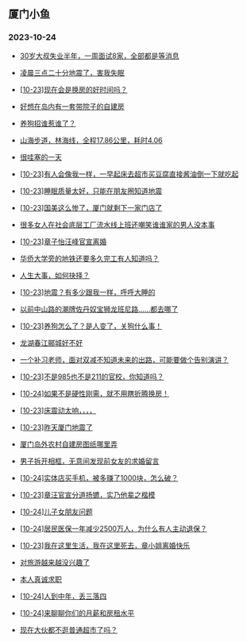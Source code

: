 ## 厦门小鱼 
### 2023-10-24

+ [30岁大叔失业半年，一周面试8家，全部都是等消息](http://bbs.xmfish.com/read-htm-tid-18093490.html)

+ [凌晨三点二十分地震了，害我失眠](http://bbs.xmfish.com/read-htm-tid-18093450.html)

+ [[10-23]现在会是换房的好时间吗？](http://bbs.xmfish.com/read-htm-tid-18093606.html)

+ [好想在岛内有一套带院子的自建房](http://bbs.xmfish.com/read-htm-tid-18093461.html)

+ [养狗招谁惹谁了？](http://bbs.xmfish.com/read-htm-tid-18093415.html)

+ [山海步道，林海线，全程17.86公里，耗时4.06](http://bbs.xmfish.com/read-htm-tid-18093519.html)

+ [很哇塞的一天](http://bbs.xmfish.com/read-htm-tid-18093508.html)

+ [[10-23]有人会像我一样，一早起床去超市买豆腐直接酱油倒一下就吃起](http://bbs.xmfish.com/read-htm-tid-18093502.html)

+ [[10-23]睡眠质量太好，只能在朋友圈知道地震](http://bbs.xmfish.com/read-htm-tid-18093497.html)

+ [[10-23]国美这么惨了，厦门就剩下一家门店了](http://bbs.xmfish.com/read-htm-tid-18093714.html)

+ [很多女人在社会底层工厂流水线上班还嘲笑谁谁家的男人没本事](http://bbs.xmfish.com/read-htm-tid-18093640.html)

+ [[10-23]章子怡汪峰官宣离婚](http://bbs.xmfish.com/read-htm-tid-18093782.html)

+ [华侨大学旁的地铁还要多久完工有人知道吗？](http://bbs.xmfish.com/read-htm-tid-18093535.html)

+ [人生大事，如何抉择？](http://bbs.xmfish.com/read-htm-tid-18093719.html)

+ [[10-23]地震？有多少跟我一样，呼呼大睡的](http://bbs.xmfish.com/read-htm-tid-18093670.html)

+ [以前中山路的潮牌佐丹奴宝狮龙班尼路……都去哪了](http://bbs.xmfish.com/read-htm-tid-18093781.html)

+ [[10-23]养狗怎么了？是人变了，关狗什么事！](http://bbs.xmfish.com/read-htm-tid-18093680.html)

+ [龙湖春江郦城好不好](http://bbs.xmfish.com/read-htm-tid-18093760.html)

+ [一个补习老师，面对双减不知道未来的出路，可能要做个告别演讲？](http://bbs.xmfish.com/read-htm-tid-18093950.html)

+ [[10-23]不是985也不是211的官校，你知道吗？](http://bbs.xmfish.com/read-htm-tid-18093784.html)

+ [[10-24]如果不是硬性刚需，就不用瞎折腾换房！](http://bbs.xmfish.com/read-htm-tid-18094010.html)

+ [[10-23]床震动太响，，，，](http://bbs.xmfish.com/read-htm-tid-18093749.html)

+ [[10-23]昨天厦门地震了](http://bbs.xmfish.com/read-htm-tid-18093704.html)

+ [厦门岛外农村自建房图纸哪里弄](http://bbs.xmfish.com/read-htm-tid-18093856.html)

+ [男子拆开相框，无意间发现前女友的求婚留言](http://bbs.xmfish.com/read-htm-tid-18093756.html)

+ [[10-24]实体店买手机，被多赚了1000块，怎么破？](http://bbs.xmfish.com/read-htm-tid-18094053.html)

+ [[10-23]章汪官宣分道扬镳，实乃他辈之楷模](http://bbs.xmfish.com/read-htm-tid-18093799.html)

+ [[10-24]儿子女朋友问题](http://bbs.xmfish.com/read-htm-tid-18094141.html)

+ [[10-24]居民医保一年减少2500万人，为什么有人主动退保？](http://bbs.xmfish.com/read-htm-tid-18094003.html)

+ [[10-23]我在这里生活，我在这里死去，章小姐离婚快乐](http://bbs.xmfish.com/read-htm-tid-18093801.html)

+ [对旅游越来越没兴趣了](http://bbs.xmfish.com/read-htm-tid-18093896.html)

+ [本人真诚求职](http://bbs.xmfish.com/read-htm-tid-18093993.html)

+ [[10-24]人到中年，丢三落四](http://bbs.xmfish.com/read-htm-tid-18094082.html)

+ [[10-24]来聊聊你们的月薪和房租水平](http://bbs.xmfish.com/read-htm-tid-18094163.html)

+ [现在大伙都不逛普通超市了吗？](http://bbs.xmfish.com/read-htm-tid-18094170.html)

